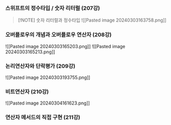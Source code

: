 ### 스위프트의 정수타입 / 숫자 리터럴 (207강)
> [!NOTE] 숫자 리터럴과 정수타입
> ![[Pasted image 20240303163758.png]]
### 오버플로우의 개념과 오버플로우 연산자 (208강)
![[Pasted image 20240303165203.png]]
![[Pasted image 20240303165213.png]]
### 논리연산자와 단락평가 (209강)
![[Pasted image 20240303193755.png]]
### 비트연산자 (210강)
![[Pasted image 20240304161623.png]]
### 연산자 메서드의 직접 구현 (211강)
